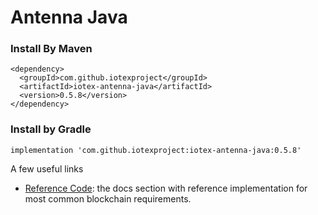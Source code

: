 # Antenna Java

### Install By Maven <a href="#install-by-maven" id="install-by-maven"></a>

```
<dependency>
  <groupId>com.github.iotexproject</groupId>
  <artifactId>iotex-antenna-java</artifactId>
  <version>0.5.8</version>
</dependency>
```

### Install by Gradle <a href="#install-by-gradle" id="install-by-gradle"></a>

```
implementation 'com.github.iotexproject:iotex-antenna-java:0.5.8'
```

A few useful links

* [Reference Code](../reference-code/): the docs section with reference implementation for most common blockchain requirements.
